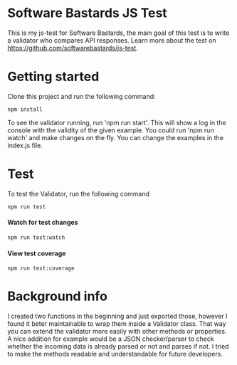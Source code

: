 # Software Bastards JS Test

This is my js-test for Software Bastards, the main goal of this test is to write a validator who compares API responses. Learn more about the test on https://github.com/softwarebastards/js-test.

# Getting started

Clone this project and run the following command:

```
npm install
```

To see the validator running, run 'npm run start'. This will show a log in the console with the validity of the given example. You could run 'npm run watch' and make changes on the fly. You can change the examples in the index.js file.

# Test

To test the Validator, run the following command

```
npm run test
```

#### Watch for test changes

```
npm run test:watch
```

#### View test coverage

```
npm run test:coverage
```

# Background info

I created two functions in the beginning and just exported those, however I found it beter maintainable to wrap them inside a Validator class. That
way you can extend the validator more easily with other methods or properties. A nice addition for example would be a JSON checker/parser to check whether the incoming data is already parsed or not and parses if not. I tried to make the methods readable and understandable for future developers.
